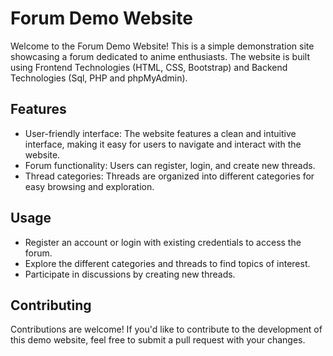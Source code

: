 # Forum Demo Website

Welcome to the Forum Demo Website! This is a simple demonstration site showcasing a forum dedicated to anime enthusiasts. The website is built using Frontend Technologies (HTML, CSS, Bootstrap) and Backend Technologies (Sql, PHP and phpMyAdmin).

## Features

- User-friendly interface: The website features a clean and intuitive interface, making it easy for users to navigate and interact with the website.
- Forum functionality: Users can register, login, and create new threads.
- Thread categories: Threads are organized into different categories for easy browsing and exploration.

## Usage

- Register an account or login with existing credentials to access the forum.
- Explore the different categories and threads to find topics of interest.
- Participate in discussions by creating new threads.

## Contributing

Contributions are welcome! If you'd like to contribute to the development of this demo website, feel free to submit a pull request with your changes.
